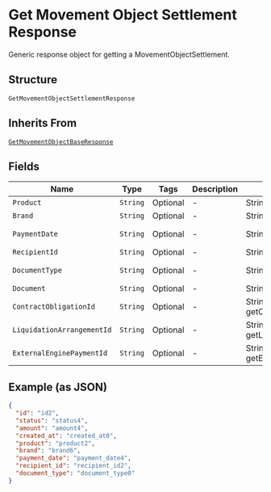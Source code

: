 
# Get Movement Object Settlement Response

Generic response object for getting a MovementObjectSettlement.

## Structure

`GetMovementObjectSettlementResponse`

## Inherits From

[`GetMovementObjectBaseResponse`](../../doc/models/get-movement-object-base-response.md)

## Fields

| Name | Type | Tags | Description | Getter | Setter |
|  --- | --- | --- | --- | --- | --- |
| `Product` | `String` | Optional | - | String getProduct() | setProduct(String product) |
| `Brand` | `String` | Optional | - | String getBrand() | setBrand(String brand) |
| `PaymentDate` | `String` | Optional | - | String getPaymentDate() | setPaymentDate(String paymentDate) |
| `RecipientId` | `String` | Optional | - | String getRecipientId() | setRecipientId(String recipientId) |
| `DocumentType` | `String` | Optional | - | String getDocumentType() | setDocumentType(String documentType) |
| `Document` | `String` | Optional | - | String getDocument() | setDocument(String document) |
| `ContractObligationId` | `String` | Optional | - | String getContractObligationId() | setContractObligationId(String contractObligationId) |
| `LiquidationArrangementId` | `String` | Optional | - | String getLiquidationArrangementId() | setLiquidationArrangementId(String liquidationArrangementId) |
| `ExternalEnginePaymentId` | `String` | Optional | - | String getExternalEnginePaymentId() | setExternalEnginePaymentId(String externalEnginePaymentId) |

## Example (as JSON)

```json
{
  "id": "id2",
  "status": "status4",
  "amount": "amount4",
  "created_at": "created_at0",
  "product": "product2",
  "brand": "brand6",
  "payment_date": "payment_date4",
  "recipient_id": "recipient_id2",
  "document_type": "document_type0"
}
```

